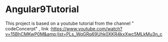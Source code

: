 # Angular9Tutorial
This project is based on a youtube tutorial from the channel " codeConcerpt" , link :https://www.youtube.com/watch?v=15BhCMKwP0M&amp;list=PLs_WqGRq69Uhk0XKR4kxXwc5MLkMu3n_c
